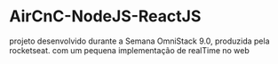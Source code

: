 # AirCnC-NodeJS-ReactJS
projeto desenvolvido durante a Semana OmniStack 9.0, produzida pela rocketseat. com um pequena implementação de realTime no web
